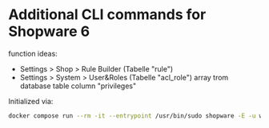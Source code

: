 # Additional CLI commands for Shopware 6

function ideas:

* Settings > Shop > Rule Builder (Tabelle "rule")
* Settings > System > User&Roles (Tabelle "acl_role")
    array trom database table column "privileges"
    
Initialized via:
```sh
docker compose run --rm -it --entrypoint /usr/bin/sudo shopware -E -u www-data php /var/www/html/bin/console plugin:create --create-config DynamicFilesCLIAdditions
```
